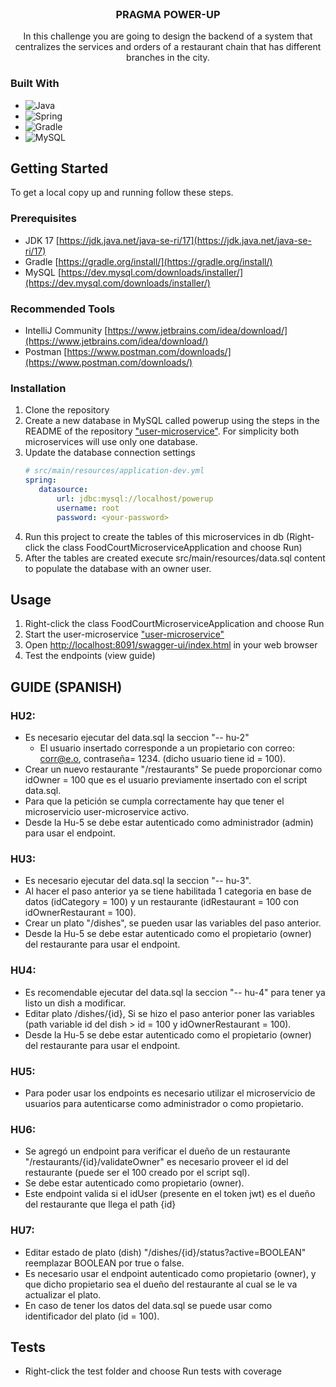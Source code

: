 <br />
<div align="center">
<h3 align="center">PRAGMA POWER-UP</h3>
  <p align="center">
    In this challenge you are going to design the backend of a system that centralizes the services and orders of a restaurant chain that has different branches in the city.
  </p>
</div>

### Built With

* ![Java](https://img.shields.io/badge/java-%23ED8B00.svg?style=for-the-badge&logo=java&logoColor=white)
* ![Spring](https://img.shields.io/badge/Spring-6DB33F?style=for-the-badge&logo=spring&logoColor=white)
* ![Gradle](https://img.shields.io/badge/Gradle-02303A.svg?style=for-the-badge&logo=Gradle&logoColor=white)
* ![MySQL](https://img.shields.io/badge/MySQL-00000F?style=for-the-badge&logo=mysql&logoColor=white)


<!-- GETTING STARTED -->
## Getting Started

To get a local copy up and running follow these steps.

### Prerequisites

* JDK 17 [https://jdk.java.net/java-se-ri/17](https://jdk.java.net/java-se-ri/17)
* Gradle [https://gradle.org/install/](https://gradle.org/install/)
* MySQL [https://dev.mysql.com/downloads/installer/](https://dev.mysql.com/downloads/installer/)

### Recommended Tools
* IntelliJ Community [https://www.jetbrains.com/idea/download/](https://www.jetbrains.com/idea/download/)
* Postman [https://www.postman.com/downloads/](https://www.postman.com/downloads/)

### Installation

1. Clone the repository
3. Create a new database in MySQL called powerup using the steps in the README of the repository ["user-microservice"](https://github.com/ridom997/user-microservice). For simplicity both microservices will use only one database.
4. Update the database connection settings
   ```yml
   # src/main/resources/application-dev.yml
   spring:
      datasource:
          url: jdbc:mysql://localhost/powerup
          username: root
          password: <your-password>
   ```
5. Run this project to create the tables of this microservices in db (Right-click the class FoodCourtMicroserviceApplication and choose Run)
6. After the tables are created execute src/main/resources/data.sql content to populate the database with an owner user.


<!-- USAGE -->
## Usage

1. Right-click the class FoodCourtMicroserviceApplication and choose Run
3. Start the user-microservice ["user-microservice"](https://github.com/ridom997/user-microservice)
4.  Open [http://localhost:8091/swagger-ui/index.html](http://localhost:8091/swagger-ui/index.html) in your web browser
5. Test the endpoints (view guide)

<!-- GUIDE -->
## GUIDE (SPANISH)

### HU2:
+ Es necesario ejecutar del data.sql la seccion "-- hu-2"
  + El usuario insertado corresponde a un propietario con correo: corr@e.o, contraseña= 1234. (dicho usuario tiene id = 100).
+ Crear un nuevo restaurante "/restaurants" Se puede proporcionar como idOwner = 100 que es el usuario previamente insertado con el script data.sql.
+ Para que la petición se cumpla correctamente hay que tener el microservicio user-microservice activo.
+ Desde la Hu-5 se debe estar autenticado como administrador (admin) para usar el endpoint.
### HU3: 
+ Es necesario ejecutar del data.sql la seccion "-- hu-3".
+ Al hacer el paso anterior ya se tiene habilitada 1 categoria en base de datos (idCategory = 100) y un restaurante (idRestaurant = 100 con idOwnerRestaurant = 100).
+ Crear un plato "/dishes", se pueden usar las variables del paso anterior.
+ Desde la Hu-5 se debe estar autenticado como el propietario (owner) del restaurante para usar el endpoint.
### HU4: 
+ Es recomendable ejecutar del data.sql la seccion "-- hu-4" para tener ya listo un dish a modificar.
+ Editar plato /dishes/{id}, Si se hizo el paso anterior poner las variables (path variable id del dish > id = 100 y idOwnerRestaurant = 100).
+ Desde la Hu-5 se debe estar autenticado como el propietario (owner) del restaurante para usar el endpoint.
### HU5: 
+ Para poder usar los endpoints es necesario utilizar el microservicio de usuarios para autenticarse como administrador o como propietario.
### HU6: 
+ Se agregó un endpoint para verificar el dueño de un restaurante "/restaurants/{id}/validateOwner" es necesario proveer el id del restaurante (puede ser el 100 creado por el script sql). 
+ Se debe estar autenticado como propietario (owner).
+ Este endpoint valida si el idUser (presente en el token jwt) es el dueño del restaurante que llega el path {id} 
### HU7:
+ Editar estado de plato (dish) "/dishes/{id}/status?active=BOOLEAN" reemplazar BOOLEAN por true o false.
+ Es necesario usar el endpoint autenticado como propietario (owner), y que dicho propietario sea el dueño del restaurante al cual se le va actualizar el plato.
+ En caso de tener los datos del data.sql se puede usar como identificador del plato (id = 100).

<!-- ROADMAP -->
## Tests

- Right-click the test folder and choose Run tests with coverage
